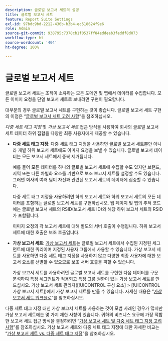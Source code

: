 ```yaml
---
description: 글로벌 보고서 세트의 설명
title: 글로벌 보고서 세트
feature: Report Suite Settings
exl-id: 97bdc9bd-2212-436b-b3b4-ec518624f9e6
role: Admin
source-git-commit: 938795c7378cb1f0537ff84eddeab3feddf8d073
workflow-type: ht
source-wordcount: '404'
ht-degree: 100%

---
```


# 글로벌 보고서 세트

글로벌 보고서 세트는 조직이 소유하는 모든 도메인 및 앱에서 데이터를 수집합니다. 모든 이미지 요청을 단일 보고서 세트로 보내려면 구현이 필요합니다.

대부분의 경우 글로벌 보고서 세트를 구현하는 것이 좋습니다. 글로벌 보고서 세트 구현의 이점은 “[글로벌 보고서 세트 고려 사항](https://experienceleague.adobe.com/docs/analytics/implementation/prepare/global-rs.html?lang=ko-KR)”을 참조하십시오.

*다중 세트 태그 지정* 및 *가상 보고서 세트* 접근 방식을 사용하여 회사의 글로벌 보고서 세트 데이터 하위 집합을 다양한 최종 사용자에게 제공할 수 있습니다.

* **다중 세트 태그 지정**: 다중 세트 태그 지정을 사용하면 글로벌 보고서 세트뿐만 아니라 개별 하위 보고서 세트에도 이미지 요청을 보낼 수 있습니다. 글로벌 보고서 데이터는 모든 보고서 세트에서 중복 제거됩니다.

  예를 들어 모든 데이터를 하나의 글로벌 보고서 세트에 수집할 수도 있지만 브랜드, 지역 또는 다른 차별화 요소를 기반으로 보조 보고서 세트를 설정할 수도 있습니다. 그러면 회사의 여러 팀이 자신과 관련된 보고서 세트의 데이터에 집중할 수 있습니다.

  다중 세트 태그 지정을 사용하려면 하위 보고서 세트와 하위 보고서 세트의 모든 데이터를 포함하는 글로벌 보고서 세트를 구현하십시오. 웹 페이지 및 앱의 추적 코드에는 글로벌 보고서 세트의 RSID(보고서 세트 ID)와 해당 하위 보고서 세트의 RSID가 포함됩니다.<!-- Wording/be more specific? And include any links? -->

  이미지 요청의 각 보고서 세트에 대해 별도의 서버 호출이 수행됩니다. 하위 보고서 세트에 대한 호출은 보조 호출입니다.

* **가상 보고서 세트**: [가상 보고서 세트](/help/components/vrs/vrs-about.md)는 글로벌 보고서 세트에서 수집된 지정된 세그먼트에 대한 쿼리이며 지정된 사용자 그룹에서 사용할 수 있습니다. 가상 보고서 세트를 사용하면 다중 세트 태그 지정을 사용하지 않고 다양한 최종 사용자에 대한 보고서 요소를 선별할 수 있으므로 보조 서버 호출을 피할 수 있습니다.

  가상 보고서 세트를 사용하려면 글로벌 보고서 세트를 구현한 다음 데이터를 구문 분석하여 특정 세그먼트가 적용되고 특정 그룹 권한이 있는 가상 보고서 세트를 만드십시오. 가상 보고서 세트 관리자([!UICONTROL 구성 요소] > [!UICONTROL 가상 보고서 세트])에서 가상 보고서 세트를 만들 수 있습니다. 자세한 내용은 “[가상 보고서 세트 워크플로](/help/components/vrs/c-workflow-vrs/vrs-workflow.md)”를 참조하십시오.

다중 세트 태그 지정 대신 가상 보고서 세트를 사용하는 것이 모범 사례인 경우가 많지만 가상 보고서 세트에는 몇 가지 제한 사항이 있습니다. 귀하의 비즈니스 요구에 가장 적합한 보고서 세트 접근 방식을 결정하려면 “[가상 보고서 세트 및 다중 세트 태그 지정 고려 사항](/help/components/vrs/vrs-considerations.md)”를 참조하십시오. 가상 보고서 세트와 다중 세트 태그 지정에 대한 자세한 비교는 “[가상 보고서 세트 vs. 다중 세트 태그 지정](/help/components/vrs/vrs-about.md#section_317E4D21CCD74BC38166D2F57D214F78)”을 참조하십시오.

<!---## Rollup reports

>[!NOTE]
>
>[!DNL Reports & Analytics] is the only tool that supported rollup reports. Reports & Analytics was end-of-lifed on January 17, 2024.

Limitations of Rollup Reports {#limitations-rollups}

* Rollups provide total data, but they do not report individual values in reports. For example, eVar1 values are not included, but their aggregate total can be.
* Data is not deduplicated when the rollup combines data across report suites.
* Rollups run nightly at midnight.
* When you add a report suite to an existing rollup, historical data is not included in the rollup.
* All child report suites must have data in them for a rollup to function. If new report suites are included in a rollup, make sure to send at least one page view to each of those report suites.
* Rollup report suites can include a maximum of 40 child report suites.
* Rollup report suites can include a maximum of 100 events.
* Data contained in rollup report suites does not support breakdowns or segments.
* The Pages report is replaced with the Most Popular Sites report, which reports on metrics at the child-suite level.

## Comparison of Global Report Suite and Rollup Report  Features

**Secondary server calls**: Rollups do not incur any additional server calls beyond what a single report suite collects. If your organization uses multi-suite tagging, secondary server calls are made for each additional report suite included in an image request.

>[!TIP]
>
>If you use only a global report suite with [virtual report suites](/help/components/vrs/vrs-considerations.md), no secondary server calls are needed.

**Implementation changes**: Rollups do not require any implementation changes, while global report suites require you to include the global report suite ID in your implementation.

**Duplication**: Global report suites deduplicate unique visitors, while rollups do not. For example, if a user visits three of your domains in the same day, rollups would count three daily unique visitors. Global report suites would record one unique visitor.

**Time frame**: Rollups are only processed at midnight each night, while global report suites report data with standard latency.

**Breadth**: Rollups have no way to communicate between report suites. Global report suites can attribute credit to conversion variables between report suites and provide pathing across report suites.

**Historical data**: Rollups can aggregate historical data, while global report suites only report data from the point they were implemented.

**Reports**: Global report suites provide data on all dimensions; rollups provide aggregate data on only high-level reports.

**Supported products**: Rollups could only be used in Reports & Analytics. They are not supported in Analysis Workspace, or Data Warehouse. Global report suites can be used across all products.

**Number of aggregated report suites**: Rollups only support a maximum of 40 child report suites. Global report suites can be implemented on any number of domains or apps that you own.--->
